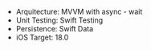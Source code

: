 - Arquitecture: MVVM with async - wait 
- Unit Testing: Swift Testing
- Persistence: Swift Data
- iOS Target: 18.0
